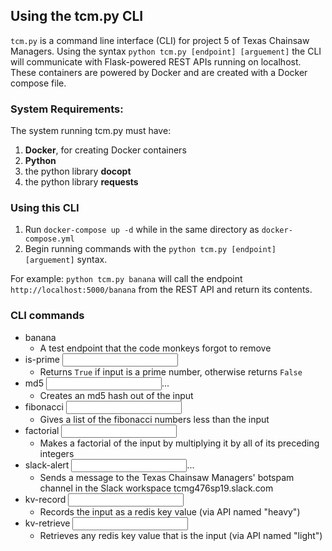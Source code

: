 ## Using the tcm.py CLI
`tcm.py` is a command line interface (CLI) for project 5 of Texas Chainsaw Managers. Using the syntax `python tcm.py [endpoint] [arguement]` the CLI will communicate with Flask-powered REST APIs running on localhost. These containers are powered by Docker and are created with a Docker compose file.

### System Requirements:
The system running tcm.py must have:
1. **Docker**, for creating Docker containers
2. **Python**
3. the python library **docopt**
4. the python library **requests**

### Using this CLI
1. Run `docker-compose up -d` while in the same directory as `docker-compose.yml`
2. Begin running commands with the `python tcm.py [endpoint] [arguement]` syntax.

For example: `python tcm.py banana` will call the endpoint `http://localhost:5000/banana` from the REST API and return its contents.

### CLI commands
* banana
  * A test endpoint that the code monkeys forgot to remove
* is-prime <input>
  * Returns `True` if input is a prime number, otherwise returns `False`
* md5 <input>...
  * Creates an md5 hash out of the input
* fibonacci <input>
  * Gives a list of the fibonacci numbers less than the input
* factorial <input>
  * Makes a factorial of the input by multiplying it by all of its preceding integers
* slack-alert <input>...
  * Sends a message to the Texas Chainsaw Managers' botspam channel in the Slack workspace tcmg476sp19.slack.com
* kv-record <input>
  * Records the input as a redis key value (via API named "heavy")
* kv-retrieve <input>
  * Retrieves any redis key value that is the input (via API named "light")
